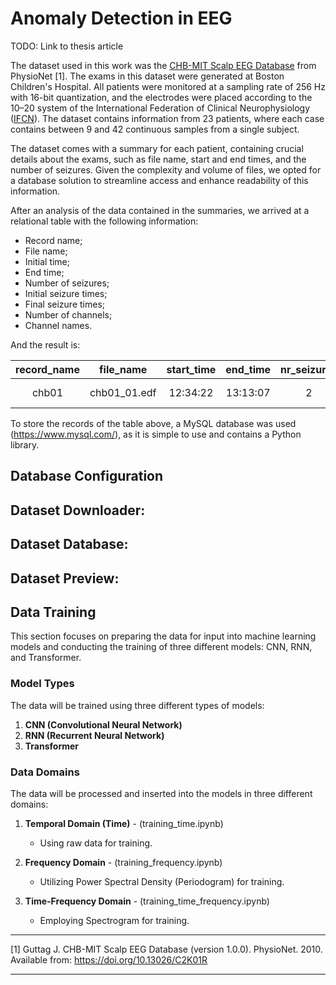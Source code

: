# Anomaly Detection in EEG

TODO: Link to thesis article

The dataset used in this work was the [CHB-MIT Scalp EEG Database](https://physionet.org/physiobank/database/chbmit/) from PhysioNet [1]. The exams in this dataset were generated at Boston Children's Hospital. All patients were monitored at a sampling rate of 256 Hz with 16-bit quantization, and the electrodes were placed according to the 10–20 system of the International Federation of Clinical Neurophysiology ([IFCN](https://www.ifcn.info/)). The dataset contains information from 23 patients, where each case contains between 9 and 42 continuous samples from a single subject.

The dataset comes with a summary for each patient, containing crucial details about the exams, such as file name, start and end times, and the number of seizures. Given the complexity and volume of files, we opted for a database solution to streamline access and enhance readability of this information.

After an analysis of the data contained in the summaries, we arrived at a relational table with the following information:

- Record name;
- File name;
- Initial time;
- End time;
- Number of seizures;
- Initial seizure times;
- Final seizure times;
- Number of channels;
- Channel names.

And the result is:

| record_name |  file_name   | start_time | end_time | nr_seizures | start_seizure | end_seizure | nr_channels |   ds_channels    |
| :---------: | :----------: | :--------: | :------: | :---------: | :-----------: | :---------: | :---------: | :--------------: |
|    chb01    | chb01_01.edf |  12:34:22  | 13:13:07 |      2      |  1862, 2000   | 1963, 2213  |     24      | FP1-F7,F7-T7,... |

To store the records of the table above, a MySQL database was used (https://www.mysql.com/), as it is simple to use and contains a Python library.

## Database Configuration

## Dataset Downloader:

## Dataset Database:

## Dataset Preview:

## Data Training
This section focuses on preparing the data for input into machine learning models and conducting the training of three different models: CNN, RNN, and Transformer.

### Model Types
The data will be trained using three different types of models:

1. **CNN (Convolutional Neural Network)**
2. **RNN (Recurrent Neural Network)**
3. **Transformer**

### Data Domains
The data will be processed and inserted into the models in three different domains:

1. **Temporal Domain (Time)** - (training_time.ipynb)
   - Using raw data for training.

2. **Frequency Domain** - (training_frequency.ipynb)
   - Utilizing Power Spectral Density (Periodogram) for training.

3. **Time-Frequency Domain** - (training_time_frequency.ipynb)
   - Employing Spectrogram for training.

---

[1] Guttag J. CHB-MIT Scalp EEG Database (version 1.0.0). PhysioNet. 2010. Available from: https://doi.org/10.13026/C2K01R

---
